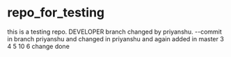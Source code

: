 # repo_for_testing

this is a testing repo. DEVELOPER
branch changed by priyanshu. --commit in branch  priyanshu and changed in priyanshu and again
added in master
3
4
5
10
6
change done
